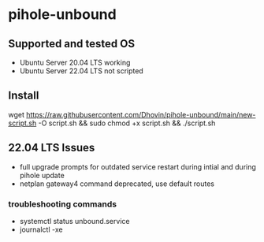 # pihole-unbound

## Supported and tested OS

 * Ubuntu Server 20.04 LTS working
 * Ubuntu Server 22.04 LTS not scripted
 
## Install
 
 wget https://raw.githubusercontent.com/Dhovin/pihole-unbound/main/new-script.sh -O script.sh && sudo chmod +x script.sh && ./script.sh

## 22.04 LTS Issues
 * full upgrade prompts for outdated service restart during intial and during pihole update
 * netplan gateway4 command deprecated, use default routes
 
### troubleshooting commands
 * systemctl status unbound.service
 * journalctl -xe
